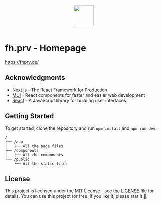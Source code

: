 <img height=64 src="https://fhprv.de/img/fh.prv.png" style="display:block; margin-left: auto; margin-right: auto;" width=64/><br>
# fh.prv - Homepage
https://fhprv.de/

## Acknowledgments
- [Next.js](https://nextjs.org) - The React Framework for Production
- [MUI](https://mui.com) - React components for faster and easier web development
- [React](https://reactjs.org) - A JavaScript library for building user interfaces

## Getting Started
To get started, clone the repository and run `npm install` and `npm run dev`.

```
/
├── /app
│   ├── All the page files
├── /components
│   ├── All the components
└── /public
    └── All the static files
```

## License
This project is licensed under the MIT License - see the [LICENSE](LICENSE) file for details.
You can use this project for free. If you like it, please star it 🌟.
